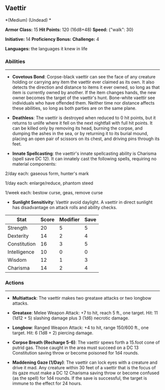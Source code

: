 ## Vaettir
*(Medium) (Undead) *

**Armor Class:** 15
**Hit Points:** 120 (16d8+48)
**Speed:** {"walk": 30}

**Initiative:** 14
**Proficiency Bonus:**
**Challenge:** 4

**Languages:** the languages it knew in life

### Abilities
 --- 
- **Covetous Bond**: Corpse-black vaettir can see the face of any creature holding or carrying any item the vaettir ever claimed as its own. It also detects the direction and distance to items it ever owned, so long as that item is currently owned by another. If the item changes hands, the new owner becomes the target of the vaettir's hunt. Bone-white vaettir see individuals who have offended them. Neither time nor distance affects these abilities, so long as both parties are on the same plane.

- **Deathless**: The vaettir is destroyed when reduced to 0 hit points, but it returns to unlife where it fell on the next nightfall with full hit points. It can be killed only by removing its head, burning the corpse, and dumping the ashes in the sea, or by returning it to its burial mound, placing an open pair of scissors on its chest, and driving pins through its feet.

- **Innate Spellcasting**: the vaettir's innate spellcasting ability is Charisma (spell save DC 12). It can innately cast the following spells, requiring no material components:

2/day each: gaseous form, hunter's mark

1/day each: enlarge/reduce, phantom steed

1/week each: bestow curse, geas, remove curse

- **Sunlight Sensitivity**: Vaettir avoid daylight. A vaettir in direct sunlight has disadvantage on attack rolls and ability checks.



| Stat | Score | Modifier | Save |
| ---- | ---- | ---- | ---- |
| Strength | 20 | 5 | 5 |
| Dexterity | 14 | 2 | 4 |
| Constitution | 16 | 3 | 5 |
| Intelligence | 10 | 0 | 0 |
| Wisdom | 12 | 1 | 3 |
| Charisma | 14 | 2 | 4 |

### Actions
 --- 
- **Multiattack**: The vaettir makes two greataxe attacks or two longbow attacks.

- **Greataxe**: Melee Weapon Attack: +7 to hit, reach 5 ft., one target. Hit: 11 (1d12 + 5) slashing damage plus 3 (1d6) necrotic damage.

- **Longbow**: Ranged Weapon Attack: +4 to hit, range 150/600 ft., one target. Hit: 6 (1d8 + 2) piercing damage.

- **Corpse Breath (Recharge 5-6)**: The vaettir spews forth a 15.foot cone of putrid gas. Those caught in the area must succeed on a DC 13 Constitution saving throw or become poisoned for 1d4 rounds.

- **Maddening Gaze (1/Day)**: The vaettir can lock eyes with a creature and drive it mad. Any creature within 30 feet of a vaettir that is the focus of its gaze must make a DC 12 Charisma saving throw or become confused (as the spell) for 1d4 rounds. If the save is successful, the target is immune to the effect for 24 hours.

